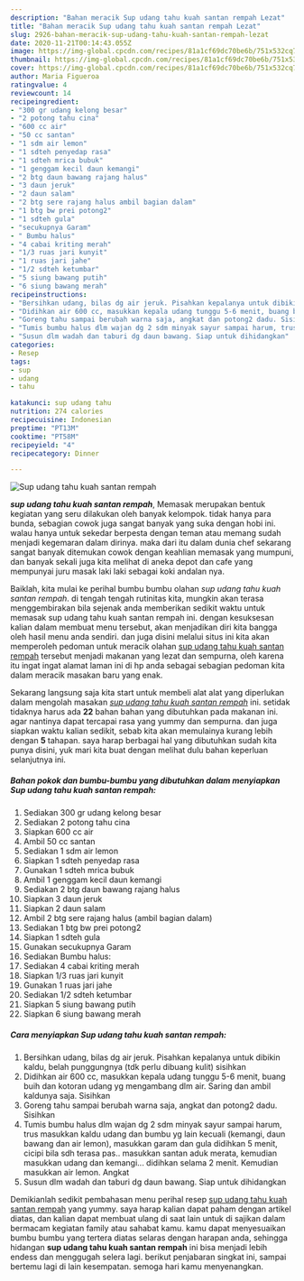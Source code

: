 ```yaml
---
description: "Bahan meracik Sup udang tahu kuah santan rempah Lezat"
title: "Bahan meracik Sup udang tahu kuah santan rempah Lezat"
slug: 2926-bahan-meracik-sup-udang-tahu-kuah-santan-rempah-lezat
date: 2020-11-21T00:14:43.055Z
image: https://img-global.cpcdn.com/recipes/81a1cf69dc70be6b/751x532cq70/sup-udang-tahu-kuah-santan-rempah-foto-resep-utama.jpg
thumbnail: https://img-global.cpcdn.com/recipes/81a1cf69dc70be6b/751x532cq70/sup-udang-tahu-kuah-santan-rempah-foto-resep-utama.jpg
cover: https://img-global.cpcdn.com/recipes/81a1cf69dc70be6b/751x532cq70/sup-udang-tahu-kuah-santan-rempah-foto-resep-utama.jpg
author: Maria Figueroa
ratingvalue: 4
reviewcount: 14
recipeingredient:
- "300 gr udang kelong besar"
- "2 potong tahu cina"
- "600 cc air"
- "50 cc santan"
- "1 sdm air lemon"
- "1 sdteh penyedap rasa"
- "1 sdteh mrica bubuk"
- "1 genggam kecil daun kemangi"
- "2 btg daun bawang rajang halus"
- "3 daun jeruk"
- "2 daun salam"
- "2 btg sere rajang halus ambil bagian dalam"
- "1 btg bw prei potong2"
- "1 sdteh gula"
- "secukupnya Garam"
- " Bumbu halus"
- "4 cabai kriting merah"
- "1/3 ruas jari kunyit"
- "1 ruas jari jahe"
- "1/2 sdteh ketumbar"
- "5 siung bawang putih"
- "6 siung bawang merah"
recipeinstructions:
- "Bersihkan udang, bilas dg air jeruk. Pisahkan kepalanya untuk dibikin kaldu, belah punggungnya (tdk perlu dibuang kulit) sisihkan"
- "Didihkan air 600 cc, masukkan kepala udang tunggu 5-6 menit, buang buih dan kotoran udang yg mengambang dlm air. Saring dan ambil kaldunya saja. Sisihkan"
- "Goreng tahu sampai berubah warna saja, angkat dan potong2 dadu. Sisihkan"
- "Tumis bumbu halus dlm wajan dg 2 sdm minyak sayur sampai harum, trus masukkan kaldu udang dan bumbu yg lain kecuali (kemangi, daun bawang dan air lemon), masukkan garam dan gula didihkan 5 menit, cicipi bila sdh terasa pas.. masukkan santan aduk merata, kemudian masukkan udang dan kemangi... didihkan selama 2 menit. Kemudian masukkan air lemon. Angkat"
- "Susun dlm wadah dan taburi dg daun bawang. Siap untuk dihidangkan"
categories:
- Resep
tags:
- sup
- udang
- tahu

katakunci: sup udang tahu 
nutrition: 274 calories
recipecuisine: Indonesian
preptime: "PT13M"
cooktime: "PT58M"
recipeyield: "4"
recipecategory: Dinner

---
```



![Sup udang tahu kuah santan rempah](https://img-global.cpcdn.com/recipes/81a1cf69dc70be6b/751x532cq70/sup-udang-tahu-kuah-santan-rempah-foto-resep-utama.jpg)

<b><i>sup udang tahu kuah santan rempah</i></b>, Memasak merupakan bentuk kegiatan yang seru dilakukan oleh banyak kelompok. tidak hanya para bunda, sebagian cowok juga sangat banyak yang suka dengan hobi ini. walau hanya untuk sekedar berpesta dengan teman atau memang sudah menjadi kegemaran dalam dirinya. maka dari itu dalam dunia chef sekarang sangat banyak ditemukan cowok dengan keahlian memasak yang mumpuni, dan banyak sekali juga kita melihat di aneka depot dan cafe yang mempunyai juru masak laki laki sebagai koki andalan nya.

Baiklah, kita mulai ke perihal bumbu bumbu olahan <i>sup udang tahu kuah santan rempah</i>. di tengah tengah rutinitas kita, mungkin akan terasa menggembirakan bila sejenak anda memberikan sedikit waktu untuk memasak sup udang tahu kuah santan rempah ini. dengan kesuksesan kalian dalam membuat menu tersebut, akan menjadikan diri kita bangga oleh hasil menu anda sendiri. dan juga disini melalui situs ini kita akan memperoleh pedoman untuk meracik olahan <u>sup udang tahu kuah santan rempah</u> tersebut menjadi makanan yang lezat dan sempurna, oleh karena itu ingat ingat alamat laman ini di hp anda sebagai sebagian pedoman kita dalam meracik masakan baru yang enak.




Sekarang langsung saja kita start untuk membeli alat alat yang diperlukan dalam mengolah masakan <u><i>sup udang tahu kuah santan rempah</i></u> ini. setidak tidaknya harus ada <b>22</b> bahan bahan yang dibutuhkan pada makanan ini. agar nantinya dapat tercapai rasa yang yummy dan sempurna. dan juga siapkan waktu kalian sedikit, sebab kita akan memulainya kurang lebih dengan <b>5</b> tahapan. saya harap berbagai hal yang dibutuhkan sudah kita punya disini, yuk mari kita buat dengan melihat dulu bahan keperluan selanjutnya ini.

<!--inarticleads1-->

##### Bahan pokok dan bumbu-bumbu yang dibutuhkan dalam menyiapkan Sup udang tahu kuah santan rempah:

1. Sediakan 300 gr udang kelong besar
1. Sediakan 2 potong tahu cina
1. Siapkan 600 cc air
1. Ambil 50 cc santan
1. Sediakan 1 sdm air lemon
1. Siapkan 1 sdteh penyedap rasa
1. Gunakan 1 sdteh mrica bubuk
1. Ambil 1 genggam kecil daun kemangi
1. Sediakan 2 btg daun bawang rajang halus
1. Siapkan 3 daun jeruk
1. Siapkan 2 daun salam
1. Ambil 2 btg sere rajang halus (ambil bagian dalam)
1. Sediakan 1 btg bw prei potong2
1. Siapkan 1 sdteh gula
1. Gunakan secukupnya Garam
1. Sediakan  Bumbu halus:
1. Sediakan 4 cabai kriting merah
1. Siapkan 1/3 ruas jari kunyit
1. Gunakan 1 ruas jari jahe
1. Sediakan 1/2 sdteh ketumbar
1. Siapkan 5 siung bawang putih
1. Siapkan 6 siung bawang merah




<!--inarticleads2-->

##### Cara menyiapkan Sup udang tahu kuah santan rempah:

1. Bersihkan udang, bilas dg air jeruk. Pisahkan kepalanya untuk dibikin kaldu, belah punggungnya (tdk perlu dibuang kulit) sisihkan
1. Didihkan air 600 cc, masukkan kepala udang tunggu 5-6 menit, buang buih dan kotoran udang yg mengambang dlm air. Saring dan ambil kaldunya saja. Sisihkan
1. Goreng tahu sampai berubah warna saja, angkat dan potong2 dadu. Sisihkan
1. Tumis bumbu halus dlm wajan dg 2 sdm minyak sayur sampai harum, trus masukkan kaldu udang dan bumbu yg lain kecuali (kemangi, daun bawang dan air lemon), masukkan garam dan gula didihkan 5 menit, cicipi bila sdh terasa pas.. masukkan santan aduk merata, kemudian masukkan udang dan kemangi... didihkan selama 2 menit. Kemudian masukkan air lemon. Angkat
1. Susun dlm wadah dan taburi dg daun bawang. Siap untuk dihidangkan




Demikianlah sedikit pembahasan menu perihal resep <u>sup udang tahu kuah santan rempah</u> yang yummy. saya harap kalian dapat paham dengan artikel diatas, dan kalian dapat membuat ulang di saat lain untuk di sajikan dalam bermacam kegiatan family atau sahabat kamu. kamu dapat menyesuaikan bumbu bumbu yang tertera diatas selaras dengan harapan anda, sehingga hidangan <b>sup udang tahu kuah santan rempah</b> ini bisa menjadi lebih endess dan menggugah selera lagi. berikut penjabaran singkat ini, sampai bertemu lagi di lain kesempatan. semoga hari kamu menyenangkan.
